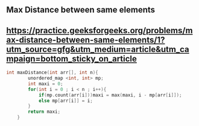 ## Max Distance between same elements
## https://practice.geeksforgeeks.org/problems/max-distance-between-same-elements/1?utm_source=gfg&utm_medium=article&utm_campaign=bottom_sticky_on_article

```cpp
int maxDistance(int arr[], int n){
        unordered_map <int, int> mp;
        int maxi = 0;
        for(int i = 0 ; i < n ; i++){
            if(mp.count(arr[i]))maxi = max(maxi, i - mp[arr[i]]);
            else mp[arr[i]] = i;
        }
        return maxi;
    }
```